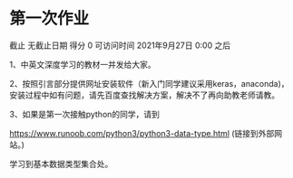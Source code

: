 # 第一次作业

截止 无截止日期 得分 0 可访问时间 2021年9月27日 0:00 之后

1、中英文深度学习的教材一并发给大家。

2、按照引言部分提供网址安装软件（新入门同学建议采用keras，anaconda)，安装过程中如有问题，请先百度查找解决方案，解决不了再向助教老师请教。

3、如果是第一次接触python的同学，请到

https://www.runoob.com/python3/python3-data-type.html (链接到外部网站。)

学习到基本数据类型集合处。